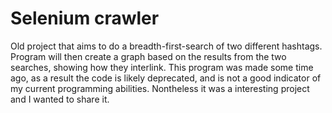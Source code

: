 # Selenium crawler
Old project that aims to do a breadth-first-search of two different hashtags. 
Program will then create a graph based on the results from the two searches, showing how they interlink.
This program was made some time ago, as a result the code is likely deprecated, and is not a good indicator of my current programming abilities.
Nontheless it was a interesting project and I wanted to share it.
